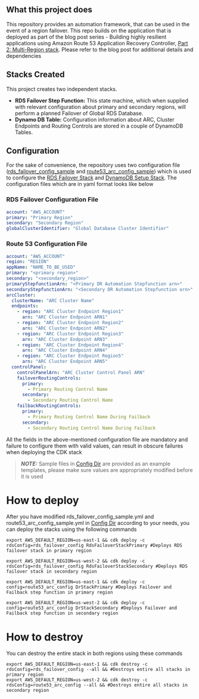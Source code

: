 ## What this project does

This repository provides an automation framework, that can be used in the event of a region failover. This repo builds on the application that is deployed as part of the blog post
series - Building highly resilient applications using Amazon Route 53 Application Recovery Controller, [Part 2: Multi-Region stack](https://aws.amazon.com/blogs/networking-and-content-delivery/building-highly-resilient-applications-using-amazon-route-53-application-recovery-controller-part-2-multi-region-stack). Please
refer to the blog post for additional details and dependencies

## Stacks Created

This project creates two independent stacks. 
- **RDS Failover Step Function:**
This state machine, which when supplied with relevant configuration about primary and secondary regions, will perform a planned Failover of Global RDS Database.
- **Dynamo DB Table:**
Configuration information about ARC, Cluster Endpoints and Routing Controls are stored in a couple of DynamoDB Tables.

## Configuration
For the sake of convenience, the repository uses two configuration file ([rds_failover_config_sample](./config/rds_failover_config_sample.yml) and [route53_arc_config_sample](./config/route53_arc_config_sample.yml)) which is used to configure 
the [RDS Failover Stack](./lib/rds-failover-stack.ts) and [DynamoDB Setup Stack](./lib/dd-setup-stack.ts). The configuration files which are in yaml format looks like below

### RDS Failover Configuration File
```yaml
account: "AWS_ACCOUNT"
primary: "Primary Region"
secondary: "Secondary Region"
globalClusterIdentifier: "Global Database Cluster Identifier"
```

### Route 53 Configuration File
```yaml
account: "AWS_ACCOUNT"
region: "REGION"
appName: "NAME_TO_BE_USED"
primary: "<primary region>"
secondary: "<secondary_region>"
primaryStepfunctionArn: "<Primary DR Automation Stepfunction arn>"
secondaryStepfunctionArn: "<Secondary DR Automation Stepfunction arn>"
arcCluster:
  clusterName: "ARC Cluster Name"
  endpoints:
    - region: "ARC Cluster Endpoint Region1"
      arn: "ARC Cluster Endpoint ARN1"
    - region: "ARC Cluster Endpoint Region2"
      arn: "ARC Cluster Endpoint ARN2"
    - region: "ARC Cluster Endpoint Region3"
      arn: "ARC Cluster Endpoint ARN3"
    - region: "ARC Cluster Endpoint Region4"
      arn: "ARC Cluster Endpoint ARN4"
    - region: "ARC Cluster Endpoint Region5"
      arn: "ARC Cluster Endpoint ARN5"
  controlPanel:
    controlPanelArn: "ARC Cluster Control Panel ARN"
    failoverRoutingControls:
      primary:
        - Primary Routing Control Name
      secondary:
        - Secondary Routing Control Name
    failbackRoutingControls:
      primary:
        - Primary Routing Control Name During Failback
      secondary:
        - Secondary Routing Control Name During Failback
```

All the fields in the above-mentioned configuration file are mandatory and failure to configure them with valid values, can result in obscure failures when deploying the CDK stack

> **_NOTE:_**  Sample files in [Config Dir](./config) are provided as an example templates, please make sure values are appropriately modified before it is used
# How to deploy
After you have modified rds_failover_config_sample.yml and route53_arc_config_sample.yml in [Config Dir](./config) according to your needs, you can deploy the stacks using the following commands

```Shell
export AWS_DEFAULT_REGION=us-east-1 && cdk deploy -c rdsConfig=rds_failover_config RdsFailoverStackPrimary #Deploys RDS failover stack in primary region

export AWS_DEFAULT_REGION=us-west-2 && cdk deploy -c rdsConfig=rds_failover_config RdsFailoverStackSecondary #Deploys RDS failover stack in secondary region

export AWS_DEFAULT_REGION=us-east-1 && cdk deploy -c config=route53_arc_config DrStackPrimary #Deploys Failover and Failback step function in primary region

export AWS_DEFAULT_REGION=us-west-2 && cdk deploy -c config=route53_arc_config DrStackSecondary #Deploys Failover and Failback step function in secondary region
``` 


# How to destroy

You can destroy the entire stack in both regions using these commands

```Shell
export AWS_DEFAULT_REGION=us-east-1 && cdk destroy -c rdsConfig=rds_failover_config --all && #Destroys entire all stacks in primary region
export AWS_DEFAULT_REGION=us-west-2 && cdk destroy -c rdsConfig=route53_arc_config --all && #Destroys entire all stacks in secondary region
```
